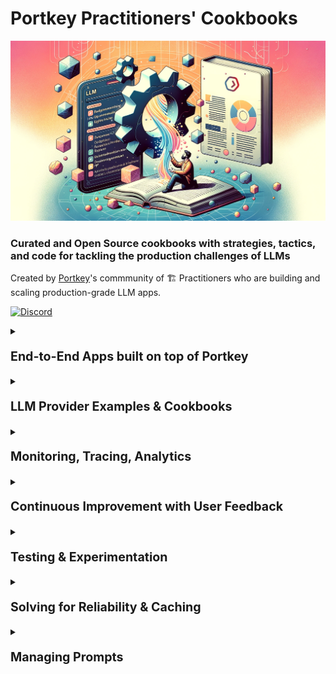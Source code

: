 # Portkey Practitioners' Cookbooks
![header](../images/header.png)

### Curated and Open Source cookbooks with strategies, tactics, and code for tackling the **production challenges** of LLMs

Created by [Portkey](https://portkey.ai/)'s commmunity of 🏗️ Practitioners who are building and scaling production-grade LLM apps.

<a href="https://discord.gg/sDk9JaNfK8" target="_blank"><img src="https://img.shields.io/discord/1143393887742861333?logo=discord" alt="Discord" height=25></a>

<details>

<summary><p style="font-weight: bold;font-size:1.4em;">End-to-End Apps built on top of Portkey</a></summary>

| | |
| :- | :- |
| [Title](/) | <img src="https://img.shields.io/badge/OpenAI-firebrick" height=20> <img src="https://img.shields.io/badge/Supabase-blue" height=20> <img src="https://img.shields.io/badge/Postgres-darkgreen" height=20> |

</details>

<details>

<summary><p style="font-weight: bold;font-size:1.4em;">LLM Provider Examples & Cookbooks</a></summary>

| | |
| :- | :- |
| [Title](/) | <img src="https://img.shields.io/badge/OpenAI-firebrick" height=20> <img src="https://img.shields.io/badge/Supabase-blue" height=20> <img src="https://img.shields.io/badge/Postgres-darkgreen" height=20> |

</details>

<details>

<summary><p style="font-weight: bold;font-size:1.4em;">Monitoring, Tracing, Analytics</a></summary>

| | |
| :- | :- |
| [Title](/) | <img src="https://img.shields.io/badge/OpenAI-firebrick" height=20> <img src="https://img.shields.io/badge/Supabase-blue" height=20> <img src="https://img.shields.io/badge/Postgres-darkgreen" height=20> |

</details>

<details>

<summary><p style="font-weight: bold;font-size:1.4em;">Continuous Improvement with User Feedback</a></summary>

| | |
| :- | :- |
| [Title](/) | <img src="https://img.shields.io/badge/OpenAI-firebrick" height=20> <img src="https://img.shields.io/badge/Supabase-blue" height=20> <img src="https://img.shields.io/badge/Postgres-darkgreen" height=20> |

</details>

<details>

<summary><p style="font-weight: bold;font-size:1.4em;">Testing & Experimentation</a></summary>

| | |
| :- | :- |
| [Title](/) | <img src="https://img.shields.io/badge/OpenAI-firebrick" height=20> <img src="https://img.shields.io/badge/Supabase-blue" height=20> <img src="https://img.shields.io/badge/Postgres-darkgreen" height=20> |

</details>

<details>

<summary><p style="font-weight: bold;font-size:1.4em;">Solving for Reliability & Caching</a></summary>

| | |
| :- | :- |
| [Title](/) | <img src="https://img.shields.io/badge/OpenAI-firebrick" height=20> <img src="https://img.shields.io/badge/Supabase-blue" height=20> <img src="https://img.shields.io/badge/Postgres-darkgreen" height=20> |

</details>

<details>

<summary><p style="font-weight: bold;font-size:1.4em;">Managing Prompts</a></summary>

| | |
| :- | :- |
| [Title](/) | <img src="https://img.shields.io/badge/OpenAI-firebrick" height=20> <img src="https://img.shields.io/badge/Supabase-blue" height=20> <img src="https://img.shields.io/badge/Postgres-darkgreen" height=20> |

</details>